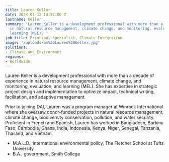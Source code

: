 ```yaml
---
title: Lauren Keller
date: 2024-01-12 13:57:00 Z
lastname: Keller
summary: 'Lauren Keller is a development professional with more than a decade of experience
  in natural resource management, climate change, and monitoring, evaluation, and
  learning (MEL). '
job-title: Principal Specialist, Climate Integration
image: "/uploads/am%20Lauren%20Keller.jpg"
solutions:
- Climate and Environment
regions:
- Worldwide
---
```


Lauren Keller is a development professional with more than a decade of experience in natural resource management, climate change, and monitoring, evaluation, and learning (MEL). She has expertise in strategic project design and implementation to optimize impact, technical writing, facilitation, and adaptive management.
 
Prior to joining DAI, Lauren was a program manager at Winrock International where she oversaw donor-funded projects in natural resource management, climate change, biodiversity conservation, pollution, and water security. Proficient in French and Spanish, Lauren has worked in Bangladesh, Burkina Faso, Cambodia, Ghana, India, Indonesia, Kenya, Niger, Senegal, Tanzania, Thailand, and Vietnam.
 
* M.A.L.D., international environmental policy, The Fletcher School at Tufts University
* B.A., government, Smith College